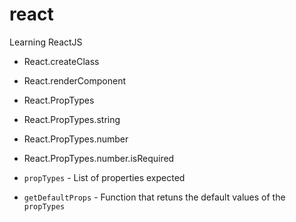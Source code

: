 react
=====

Learning ReactJS

* React.createClass
* React.renderComponent
* React.PropTypes
* React.PropTypes.string
* React.PropTypes.number
* React.PropTypes.number.isRequired

* `propTypes` - List of properties expected
* `getDefaultProps` - Function that retuns the default values of the `propTypes`
